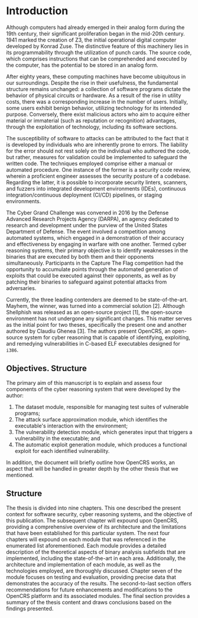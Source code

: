 # Introduction

Although computers had already emerged in their analog form during the 19th century, their significant proliferation began in the mid-20th century. 1941 marked the creation of Z3, the initial operational digital computer developed by Konrad Zuse. The distinctive feature of this machinery lies in its programmability through the utilization of punch cards. The source code, which comprises instructions that can be comprehended and executed by the computer, has the potential to be stored in an analog form.

After eighty years, these computing machines have become ubiquitous in our surroundings. Despite the rise in their usefulness, the fundamental structure remains unchanged: a collection of software programs dictate the behavior of physical circuits or hardware. As a result of the rise in utility costs, there was a corresponding increase in the number of users. Initially, some users exhibit benign behavior, utilizing technology for its intended purpose. Conversely, there exist malicious actors who aim to acquire either material or immaterial (such as reputation or recognition) advantages, through the exploitation of technology, including its software sections.

The susceptibility of software to attacks can be attributed to the fact that it is developed by individuals who are inherently prone to errors. The liability for the error should not rest solely on the individual who authored the code, but rather, measures for validation could be implemented to safeguard the written code. The techniques employed comprise either a manual or automated procedure. One instance of the former is a security code review, wherein a proficient engineer assesses the security posture of a codebase. Regarding the latter, it is possible to incorporate security linters, scanners, and fuzzers into integrated development environments (IDEs), continuous integration/continuous deployment (CI/CD) pipelines, or staging environments.

The Cyber Grand Challenge was convened in 2016 by the Defense Advanced Research Projects Agency (DARPA), an agency dedicated to research and development under the purview of the United States Department of Defense. The event involved a competition among automated systems, which engaged in a demonstration of their accuracy and effectiveness by engaging in warfare with one another. Termed cyber reasoning systems, their primary objective is to identify weaknesses in the binaries that are executed by both them and their opponents simultaneously. Participants in the Capture The Flag competition had the opportunity to accumulate points through the automated generation of exploits that could be executed against their opponents, as well as by patching their binaries to safeguard against potential attacks from adversaries.

Currently, the three leading contenders are deemed to be state-of-the-art. Mayhem, the winner, was turned into a commercial solution [2]. Although Shellphish was released as an open-source project [1], the open-source environment has not undergone any significant changes. This matter serves as the initial point for two theses, specifically the present one and another authored by Claudiu Ghenea [3]. The authors present OpenCRS, an open-source system for cyber reasoning that is capable of identifying, exploiting, and remedying vulnerabilities in C-based ELF executables designed for `i386`.

## Objectives. Structure

The primary aim of this manuscript is to explain and assess four components of the cyber reasoning system that were developed by the author:

1. The dataset module, responsible for managing test suites of vulnerable programs;
2. The attack surface approximation module, which identifies the executable's interaction with the environment;
3. The vulnerability detection module, which generates input that triggers a vulnerability in the executable; and
4. The automatic exploit generation module, which produces a functional exploit for each identified vulnerability.

In addition, the document will briefly outline how OpenCRS works, an aspect that will be handled in greater depth by the other thesis that we mentioned.

## Structure

The thesis is divided into nine chapters. This one described the present context for software security, cyber reasoning systems, and the objective of this publication. The subsequent chapter will expound upon OpenCRS, providing a comprehensive overview of its architecture and the limitations that have been established for this particular system. The next four chapters will expound on each module that was referenced in the enumerated list aforementioned. Each module provides a detailed description of the theoretical aspects of binary analysis subfields that are implemented, including the state-of-the-art in each area. Additionally, the architecture and implementation of each module, as well as the technologies employed, are thoroughly discussed. Chapter seven of the module focuses on testing and evaluation, providing precise data that demonstrates the accuracy of the results. The second-to-last section offers recommendations for future enhancements and modifications to the OpenCRS platform and its associated modules. The final section provides a summary of the thesis content and draws conclusions based on the findings presented.
